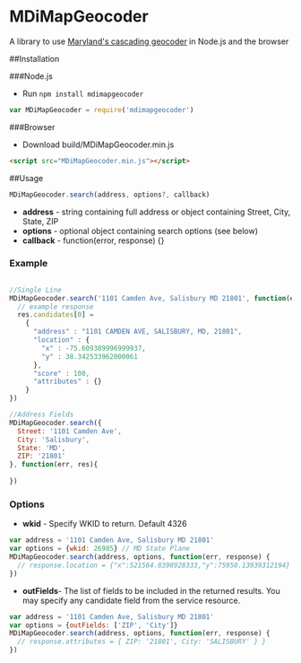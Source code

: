 MDiMapGeocoder
===============

A library to use [Maryland's cascading geocoder](http://geodata.md.gov/imap/rest/services/GeocodeServices/MD_CompositeLocatorWithZIPCodeCentroids/GeocodeServer) in Node.js and the browser

##Installation

###Node.js

* Run `npm install mdimapgeocoder`

```javascript
var MDiMapGeocoder = require('mdimapgeocoder')
```

###Browser
* Download build/MDiMapGeocoder.min.js

```html
<script src="MDiMapGeocoder.min.js"></script>
```

##Usage

```javascript
MDiMapGeocoder.search(address, options?, callback)
```

- **address** - string containing full address or object containing Street, City, State, ZIP
- **options** - optional object containing search options (see below)
- **callback** - function(error, response) {}

### Example
```javascript

//Single Line
MDiMapGeocoder.search('1101 Camden Ave, Salisbury MD 21801', function(err, res){
  // example response
  res.candidates[0] = 
    {
      "address" : "1101 CAMDEN AVE, SALISBURY, MD, 21801",
      "location" : {
        "x" : -75.609389996999937,
        "y" : 38.342533962000061
      },
      "score" : 100,
      "attributes" : {}
    }
})

//Address Fields
MDiMapGeocoder.search({
  Street: '1101 Camden Ave',
  City: 'Salisbury',
  State: 'MD',
  ZIP: '21801'
}, function(err, res){
  
})
```

### Options
- **wkid** - Specify WKID to return. Default 4326

```javascript
var address = '1101 Camden Ave, Salisbury MD 21801'
var options = {wkid: 26985} // MD State Plane
MDiMapGeocoder.search(address, options, function(err, response) {
  // response.location = {"x":521564.8398928333,"y":75950.13939312194}
})
```

- **outFields**- The list of fields to be included in the returned results. You may specify any candidate field from the service resource.

```javascript
var address = '1101 Camden Ave, Salisbury MD 21801'
var options = {outFields: ['ZIP', 'City']}
MDiMapGeocoder.search(address, options, function(err, response) {
  // response.attributes = { ZIP: '21801', City: 'SALISBURY' } }
})
```
